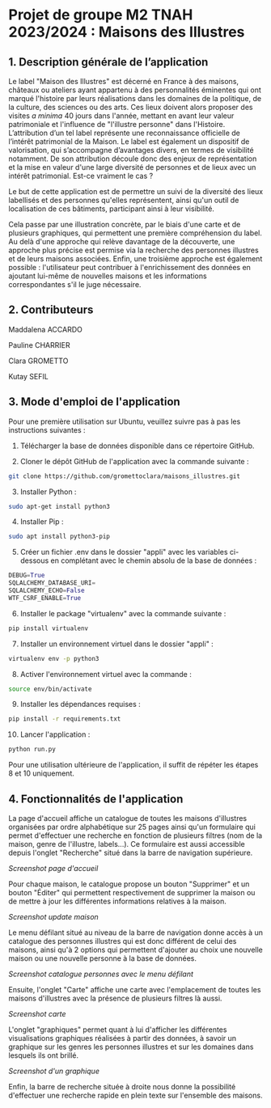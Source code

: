 # Projet de groupe M2 TNAH 2023/2024 : Maisons des Illustres

## 1. Description générale de l’application

Le label "Maison des Illustres" est décerné en France à des maisons, châteaux ou ateliers ayant appartenu à des personnalités éminentes qui ont marqué l'histoire par leurs réalisations dans les domaines de la politique, de la culture, des sciences ou des arts. Ces lieux doivent alors proposer des visites *a minima* 40 jours dans l'année, mettant en avant leur valeur patrimoniale et l'influence de "l'illustre personne" dans l'Histoire. L’attribution d’un tel label représente une reconnaissance officielle de l’intérêt patrimonial de la Maison. Le label est également un dispositif de valorisation, qui s’accompagne d’avantages divers, en termes de visibilité notamment. De son attribution découle donc des enjeux de représentation et la mise en valeur d'une large diversité de personnes et de lieux avec un intérêt patrimonial. Est-ce vraiment le cas ? 

Le but de cette application est de permettre un suivi de la diversité des lieux labellisés et des personnes qu'elles représentent, ainsi qu'un outil de localisation de ces bâtiments, participant ainsi à leur visibilité. 

Cela passe par une illustration concrète, par le biais d'une carte et de plusieurs graphiques, qui permettent une première compréhension du label. Au delà d'une approche qui relève davantage de la découverte, une approche plus précise est permise via la recherche des personnes illustres et de leurs maisons associées. Enfin, une troisième approche est également possible : l'utilisateur peut contribuer à l'enrichissement des données en ajoutant lui-même de nouvelles maisons et les informations correspondantes s'il le juge nécessaire.

## 2. Contributeurs

Maddalena ACCARDO

Pauline CHARRIER

Clara GROMETTO

Kutay SEFIL

## 3. Mode d'emploi de l'application 

Pour une première utilisation sur Ubuntu, veuillez suivre pas à pas les instructions suivantes :

1. Télécharger la base de données disponible dans ce répertoire GitHub. 

2. Cloner le dépôt GitHub de l'application avec la commande suivante : 
```bash
git clone https://github.com/gromettoclara/maisons_illustres.git
```
   
3.  Installer Python :
```bash
sudo apt-get install python3
```

4. Installer Pip :
 ```bash
sudo apt install python3-pip
```

5. Créer un fichier .env dans le dossier "appli" avec les variables ci-dessous en complétant avec le chemin absolu de la base de données : 
```Python
DEBUG=True
SQLALCHEMY_DATABASE_URI=
SQLALCHEMY_ECHO=False
WTF_CSRF_ENABLE=True
```

6. Installer le package "virtualenv" avec la commande suivante :
```bash
pip install virtualenv
```

7. Installer un environnement virtuel dans le dossier "appli" :
```bash
virtualenv env -p python3
```

8. Activer l'environnement virtuel avec la commande : 
```bash
source env/bin/activate
```

9. Installer les dépendances requises : 
```bash
pip install -r requirements.txt
```

10. Lancer l'application :
```bash
python run.py
```

Pour une utilisation ultérieure de l'application, il suffit de répéter les étapes 8 et 10 uniquement.

## 4. Fonctionnalités de l'application

La page d'accueil affiche un catalogue de toutes les maisons d'illustres organisées par ordre alphabétique sur 25 pages ainsi qu'un formulaire qui permet d'effectuer une recherche en fonction de plusieurs filtres (nom de la maison, genre de l'illustre, labels...). 
Ce formulaire est aussi accessible depuis l'onglet "Recherche" situé dans la barre de navigation supérieure.

*Screenshot page d'accueil*

Pour chaque maison, le catalogue propose un bouton "Supprimer" et un bouton "Éditer" qui permettent respectivement de supprimer la maison ou de mettre à jour les différentes informations relatives à la maison.

*Screenshot update maison*

Le menu défilant situé au niveau de la barre de navigation donne accès à un catalogue des personnes illustres qui est donc différent de celui des maisons, ainsi qu'à 2 options qui permettent d'ajouter au choix une nouvelle maison ou une nouvelle personne à la base de données.

*Screenshot catalogue personnes avec le menu défilant*

Ensuite, l'onglet "Carte" affiche une carte avec l'emplacement de toutes les maisons d'illustres avec la présence de plusieurs filtres là aussi.

*Screenshot carte*

L'onglet "graphiques" permet quant à lui d'afficher les différentes visualisations graphiques réalisées à partir des données, à savoir un graphique sur les genres les personnes illustres et sur les domaines dans lesquels ils ont brillé. 

*Screenshot d'un graphique*

Enfin, la barre de recherche située à droite nous donne la possibilité d'effectuer une recherche rapide en plein texte sur l'ensemble des maisons.



